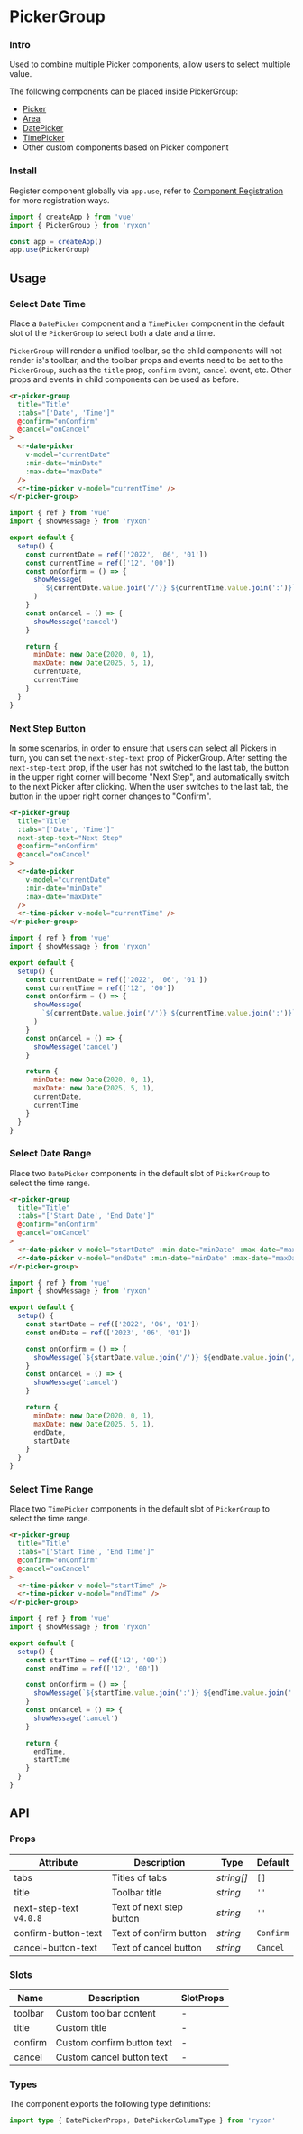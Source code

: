 # PickerGroup

### Intro

Used to combine multiple Picker components, allow users to select multiple value.

The following components can be placed inside PickerGroup:

- [Picker](#/en-US/picker)
- [Area](#/en-US/area)
- [DatePicker](#/en-US/date-picker)
- [TimePicker](#/en-US/time-picker)
- Other custom components based on Picker component

### Install

Register component globally via `app.use`, refer to [Component Registration](#/en-US/advanced-usage#zu-jian-zhu-ce) for more registration ways.

```js
import { createApp } from 'vue'
import { PickerGroup } from 'ryxon'

const app = createApp()
app.use(PickerGroup)
```

## Usage

### Select Date Time

Place a `DatePicker` component and a `TimePicker` component in the default slot of the `PickerGroup` to select both a date and a time.

`PickerGroup` will render a unified toolbar, so the child components will not render is's toolbar, and the toolbar props and events need to be set to the `PickerGroup`, such as the `title` prop, `confirm` event, `cancel` event, etc. Other props and events in child components can be used as before.

```html
<r-picker-group
  title="Title"
  :tabs="['Date', 'Time']"
  @confirm="onConfirm"
  @cancel="onCancel"
>
  <r-date-picker
    v-model="currentDate"
    :min-date="minDate"
    :max-date="maxDate"
  />
  <r-time-picker v-model="currentTime" />
</r-picker-group>
```

```js
import { ref } from 'vue'
import { showMessage } from 'ryxon'

export default {
  setup() {
    const currentDate = ref(['2022', '06', '01'])
    const currentTime = ref(['12', '00'])
    const onConfirm = () => {
      showMessage(
        `${currentDate.value.join('/')} ${currentTime.value.join(':')}`
      )
    }
    const onCancel = () => {
      showMessage('cancel')
    }

    return {
      minDate: new Date(2020, 0, 1),
      maxDate: new Date(2025, 5, 1),
      currentDate,
      currentTime
    }
  }
}
```

### Next Step Button

In some scenarios, in order to ensure that users can select all Pickers in turn, you can set the `next-step-text` prop of PickerGroup. After setting the `next-step-text` prop, if the user has not switched to the last tab, the button in the upper right corner will become "Next Step", and automatically switch to the next Picker after clicking. When the user switches to the last tab, the button in the upper right corner changes to "Confirm".

```html
<r-picker-group
  title="Title"
  :tabs="['Date', 'Time']"
  next-step-text="Next Step"
  @confirm="onConfirm"
  @cancel="onCancel"
>
  <r-date-picker
    v-model="currentDate"
    :min-date="minDate"
    :max-date="maxDate"
  />
  <r-time-picker v-model="currentTime" />
</r-picker-group>
```

```js
import { ref } from 'vue'
import { showMessage } from 'ryxon'

export default {
  setup() {
    const currentDate = ref(['2022', '06', '01'])
    const currentTime = ref(['12', '00'])
    const onConfirm = () => {
      showMessage(
        `${currentDate.value.join('/')} ${currentTime.value.join(':')}`
      )
    }
    const onCancel = () => {
      showMessage('cancel')
    }

    return {
      minDate: new Date(2020, 0, 1),
      maxDate: new Date(2025, 5, 1),
      currentDate,
      currentTime
    }
  }
}
```

### Select Date Range

Place two `DatePicker` components in the default slot of `PickerGroup` to select the time range.

```html
<r-picker-group
  title="Title"
  :tabs="['Start Date', 'End Date']"
  @confirm="onConfirm"
  @cancel="onCancel"
>
  <r-date-picker v-model="startDate" :min-date="minDate" :max-date="maxDate" />
  <r-date-picker v-model="endDate" :min-date="minDate" :max-date="maxDate" />
</r-picker-group>
```

```js
import { ref } from 'vue'
import { showMessage } from 'ryxon'

export default {
  setup() {
    const startDate = ref(['2022', '06', '01'])
    const endDate = ref(['2023', '06', '01'])

    const onConfirm = () => {
      showMessage(`${startDate.value.join('/')} ${endDate.value.join('/')}`)
    }
    const onCancel = () => {
      showMessage('cancel')
    }

    return {
      minDate: new Date(2020, 0, 1),
      maxDate: new Date(2025, 5, 1),
      endDate,
      startDate
    }
  }
}
```

### Select Time Range

Place two `TimePicker` components in the default slot of `PickerGroup` to select the time range.

```html
<r-picker-group
  title="Title"
  :tabs="['Start Time', 'End Time']"
  @confirm="onConfirm"
  @cancel="onCancel"
>
  <r-time-picker v-model="startTime" />
  <r-time-picker v-model="endTime" />
</r-picker-group>
```

```js
import { ref } from 'vue'
import { showMessage } from 'ryxon'

export default {
  setup() {
    const startTime = ref(['12', '00'])
    const endTime = ref(['12', '00'])

    const onConfirm = () => {
      showMessage(`${startTime.value.join(':')} ${endTime.value.join(':')}`)
    }
    const onCancel = () => {
      showMessage('cancel')
    }

    return {
      endTime,
      startTime
    }
  }
}
```

## API

### Props

| Attribute               | Description              | Type       | Default   |
| ----------------------- | ------------------------ | ---------- | --------- |
| tabs                    | Titles of tabs           | _string[]_ | `[]`      |
| title                   | Toolbar title            | _string_   | `''`      |
| next-step-text `v4.0.8` | Text of next step button | _string_   | `''`      |
| confirm-button-text     | Text of confirm button   | _string_   | `Confirm` |
| cancel-button-text      | Text of cancel button    | _string_   | `Cancel`  |

### Slots

| Name    | Description                | SlotProps |
| ------- | -------------------------- | --------- |
| toolbar | Custom toolbar content     | -         |
| title   | Custom title               | -         |
| confirm | Custom confirm button text | -         |
| cancel  | Custom cancel button text  | -         |

### Types

The component exports the following type definitions:

```ts
import type { DatePickerProps, DatePickerColumnType } from 'ryxon'
```
